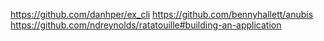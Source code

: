 https://github.com/danhper/ex_cli
https://github.com/bennyhallett/anubis
https://github.com/ndreynolds/ratatouille#building-an-application